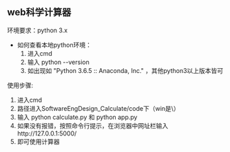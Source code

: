 ## web科学计算器

环境要求：python 3.x
* 如何查看本地python环境：
    1. 进入cmd
    2. 输入 python --version
    3. 如出现如 "Python 3.6.5 :: Anaconda, Inc." ，其他python3以上版本皆可

使用步骤:
1. 进入cmd
2. 路径进入SoftwareEngDesign_Calculate/code下（win是\）
3. 输入 python calculate.py 和 python app.py
1. 如果没有报错，按照命令行提示，在浏览器中网址栏输入http://127.0.0.1:5000/
2. 即可使用计算器
